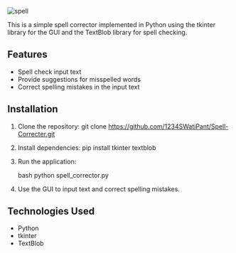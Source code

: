 ![spell](https://github.com/1234SWatiPant/Spell-Correcter/assets/125669642/130cfb40-6887-41e0-883a-1effe63e867a)

This is a simple spell corrector implemented in Python using the tkinter library for the GUI and the TextBlob library for spell checking.

## Features

- Spell check input text
- Provide suggestions for misspelled words
- Correct spelling mistakes in the input text

## Installation

1. Clone the repository:
   git clone https://github.com/1234SWatiPant/Spell-Correcter.git
   

2. Install dependencies:
   pip install tkinter textblob
   

3. Run the application:

   bash
   python spell_corrector.py
   

4. Use the GUI to input text and correct spelling mistakes.

## Technologies Used

- Python
- tkinter
- TextBlob

